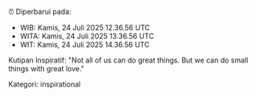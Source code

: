 ⏰ Diperbarui pada:
- WIB: Kamis, 24 Juli 2025 12.36.56 UTC
- WITA: Kamis, 24 Juli 2025 13.36.56 UTC
- WIT: Kamis, 24 Juli 2025 14.36.56 UTC

Kutipan Inspiratif:
"Not all of us can do great things. But we can do small things with great love."


Kategori: inspirational

